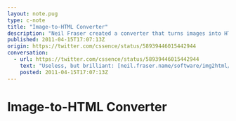```yaml
---
layout: note.pug
type: c-note
title: "Image-to-HTML Converter"
description: "Neil Fraser created a converter that turns images into HTML tables."
published: 2011-04-15T17:07:13Z
origin: https://twitter.com/cssence/status/58939446015442944
conversation:
  - url: https://twitter.com/cssence/status/58939446015442944
    text: "Useless, but brilliant: [neil.fraser.name/software/img2html/](https://neil.fraser.name/software/img2html/)"
    posted: 2011-04-15T17:07:13Z
---
```


# Image-to-HTML Converter
